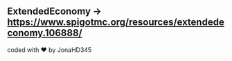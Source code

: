 ExtendedEconomy
-> https://www.spigotmc.org/resources/extendedeconomy.106888/
---
coded with ❤️ by JonaHD345
